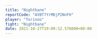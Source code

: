```yaml
---
title: "Nightbane"
reportCode: "AVBT7YrMDjP2NnFH"
player: "Torinoo"
fight: "Nightbane"
date: 2021-10-27T19:09:12.576000+00:00
---
```

